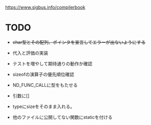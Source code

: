 https://www.sigbus.info/compilerbook

# TODO

* ~~char型とその配列、ポインタを宣言してエラーが出ないようにする~~
* 代入と評価の実装
* テストを増やして期待通りの動作か確認

* sizeofの演算子の優先順位確認
* ND_FUNC_CALLに型をもたせる
* 引数に[]
* typeにsizeをそのまま入れる。
* 他のファイルに公開してない関数にstaticを付ける
